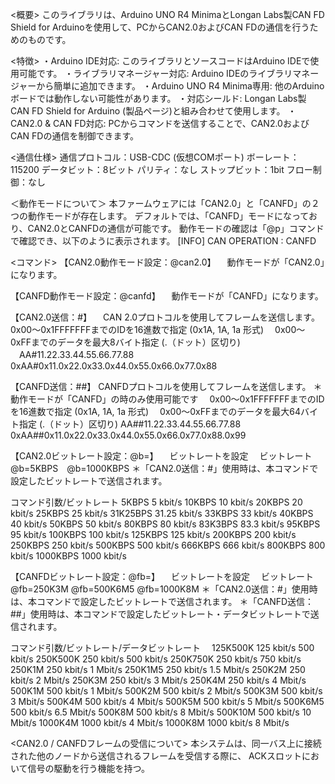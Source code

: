 <概要>
このライブラリは、Arduino UNO R4 MinimaとLongan Labs製CAN FD Shield for Arduinoを使用して、PCからCAN2.0およびCAN FDの通信を行うためのものです。

<特徴>
・Arduino IDE対応: このライブラリとソースコードはArduino IDEで使用可能です。
・ライブラリマネージャー対応: Arduino IDEのライブラリマネージャーから簡単に追加できます。
・Arduino UNO R4 Minima専用: 他のArduinoボードでは動作しない可能性があります。
・対応シールド: Longan Labs製 CAN FD Shield for Arduino (製品ページ)と組み合わせて使用します。
・CAN2.0 & CAN FD対応: PCからコマンドを送信することで、CAN2.0およびCAN FDの通信を制御できます。

<通信仕様>
通信プロトコル：USB-CDC (仮想COMポート)
ボーレート：115200
データビット：8ビット
パリティ：なし
ストップビット：1bit
フロー制御：なし

＜動作モードについて＞
本ファームウェアには「CAN2.0」と「CANFD」の２つの動作モードが存在します。
デフォルトでは、「CANFD」モードになっており、CAN2.0とCANFDの通信が可能です。
動作モードの確認は「@p」コマンドで確認でき、以下のように表示されます。
[INFO] CAN OPERATION : CANFD

<コマンド>
【CAN2.0動作モード設定：@can2.0】 
　動作モードが「CAN2.0」になります。

【CANFD動作モード設定：@canfd】 
　動作モードが「CANFD」になります。

【CAN2.0送信：<ID>#<DATA>】
　CAN 2.0プロトコルを使用してフレームを送信します。
  <ID>　0x00～0x1FFFFFFFまでのIDを16進数で指定 (0x1A, 1A, 1a 形式)
  <DATA>　0x00～0xFFまでのデータを最大8バイト指定 (.（ドット）区切り)
　AA#11.22.33.44.55.66.77.88
  0xAA#0x11.0x22.0x33.0x44.0x55.0x66.0x77.0x88

【CANFD送信：<ID>##<DATA>】
  CANFDプロトコルを使用してフレームを送信します。
  ＊動作モードが「CANFD」の時のみ使用可能です
  <ID>　0x00～0x1FFFFFFFまでのIDを16進数で指定 (0x1A, 1A, 1a 形式)
  <DATA>　0x00～0xFFまでのデータを最大64バイト指定 (.（ドット）区切り)
  AA##11.22.33.44.55.66.77.88
  0xAA##0x11.0x22.0x33.0x44.0x55.0x66.0x77.0x88.0x99

【CAN2.0ビットレート設定：@b=<BITRATE>】
　ビットレートを設定
  <BITRATE>　ビットレート	
  @b=5KBPS　@b=1000KBPS
  ＊「CAN2.0送信：<ID>#<DATA>」使用時は、本コマンドで設定したビットレートで送信されます。

  コマンド引数/ビットレート
  5KBPS	      5 kbit/s
  10KBPS	    10 kbit/s
  20KBPS	    20 kbit/s
  25KBPS	    25 kbit/s
  31K25BPS	  31.25 kbit/s
  33KBPS	    33 kbit/s
  40KBPS	    40 kbit/s
  50KBPS	    50 kbit/s
  80KBPS	    80 kbit/s
  83K3BPS	    83.3 kbit/s
  95KBPS	    95 kbit/s
  100KBPS	    100 kbit/s
  125KBPS	    125 kbit/s
  200KBPS	    200 kbit/s
  250KBPS	    250 kbit/s
  500KBPS	    500 kbit/s
  666KBPS	    666 kbit/s
  800KBPS	    800 kbit/s
  1000KBPS	  1000 kbit/s


【CANFDビットレート設定：@fb=<BITRATE>】
　ビットレートを設定
  <BITRATE>　ビットレート	
  @fb=250K3M	@fb=500K6M5	@fb=1000K8M
  ＊「CAN2.0送信：<ID>#<DATA>」使用時は、本コマンドで設定したビットレートで送信されます。
  ＊「CANFD送信：<ID>##<DATA>」使用時は、本コマンドで設定したビットレート・データビットレートで送信されます。
  
  コマンド引数/ビットレート/データビットレート　
	125K500K	  125 kbit/s	  500 kbit/s
	250K500K	  250 kbit/s	  500 kbit/s
	250K750K	  250 kbit/s	  750 kbit/s
	250K1M	    250 kbit/s	  1 Mbit/s
	250K1M5	    250 kbit/s	  1.5 Mbit/s
	250K2M	    250 kbit/s	  2 Mbit/s
	250K3M	    250 kbit/s	  3 Mbit/s
	250K4M	    250 kbit/s	  4 Mbit/s
	500K1M	    500 kbit/s	  1 Mbit/s
	500K2M	    500 kbit/s	  2 Mbit/s
	500K3M	    500 kbit/s	  3 Mbit/s
	500K4M	    500 kbit/s	  4 Mbit/s
	500K5M	    500 kbit/s	  5 Mbit/s
	500K6M5	    500 kbit/s	  6.5 Mbit/s
	500K8M	    500 kbit/s	  8 Mbit/s
	500K10M	    500 kbit/s	  10 Mbit/s
	1000K4M	    1000 kbit/s	  4 Mbit/s
	1000K8M	    1000 kbit/s	  8 Mbit/s


<CAN2.0 / CANFDフレームの受信について>
本システムは、同一バス上に接続された他のノードから送信されるフレームを受信する際に、
ACKスロットにおいて信号の駆動を行う機能を持つ。

　


